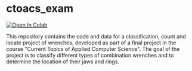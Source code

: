# ctoacs_exam

<a target="_blank" href="https://colab.research.google.com/github/Timbertsen/ctoacs_exam/blob/main/exam_ss_23.ipynb">
  <img src="https://colab.research.google.com/assets/colab-badge.svg" alt="Open In Colab"/>
</a>

This repository contains the code and data for a classification, count and locate project of wrenches, developed as part of a final project in the course "Current Topics of Applied Computer Science". The goal of the project is to classify different types of combination wrenches and to determine the location of their jaws and rings. 
